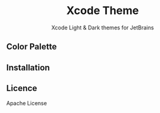 <h1 align="center">Xcode Theme</h1>
<p align="center">Xcode Light & Dark themes for JetBrains</p>

## Color Palette

## Installation

## Licence

Apache License


